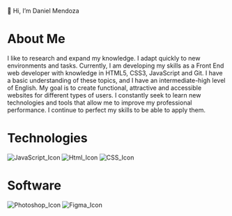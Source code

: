 👋 Hi, I’m Daniel Mendoza
# About Me
I like to research and expand my knowledge. I adapt quickly to new environments and tasks. Currently, I am developing my skills as a Front End web developer with knowledge in HTML5, CSS3, JavaScript and Git. I have a basic understanding of these topics, and I have an intermediate-high level of English. My goal is to create functional, attractive and accessible websites for different types of users. I constantly seek to learn new technologies and tools that allow me to improve my professional performance. I continue to perfect my skills to be able to apply them.
# Technologies 
![JavaScript_Icon](https://cdn-icons-png.flaticon.com/512/5968/5968292.png) ![Html_Icon](https://cdn-icons-png.flaticon.com/512/732/732212.png) ![CSS_Icon]([https://www.flaticon.es/icono-gratis/css-3_732190?term=css&page=1&position=1&origin=search&related_id=732190](https://cdn-icons-png.flaticon.com/512/732/732190.png))
# Software 
![Photoshop_Icon](https://cdn-icons-png.flaticon.com/512/5968/5968520.png) ![Figma_Icon](https://cdn-icons-png.flaticon.com/512/5968/5968705.png)
